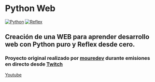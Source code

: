# Python Web

[![Python](https://img.shields.io/badge/Python-3.11+-yellow?style=for-the-badge&logo=python&logoColor=white&labelColor=101010)](https://python.org)
[![Reflex](https://img.shields.io/badge/Reflex-0.5.9+-5646ED?style=for-the-badge&logo=reflex&logoColor=white&labelColor=101010)](https://reflex.dev)

## Creación de una WEB para aprender desarrollo web con Python puro y Reflex desde cero.

### Proyecto original realizado por [mouredev](https://github.com/mouredev) durante emisiones en directo desde [Twitch](https://twitch.tv/mouredev)

[Youtube](https://www.youtube.com/watch?v=n2YrGsXJC6Y)